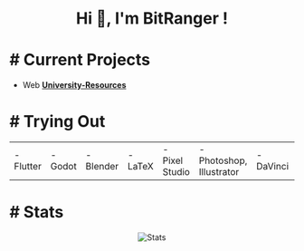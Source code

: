 <h1 align="center">Hi 👋, I'm BitRanger !</h1>


<h1># Current Projects</h1>

- Web **[University-Resources](https://b1tranger.github.io/oUITS-Resources/)**


<h1># Trying Out</h1>
<table><tr>
<td>- Flutter</td>
<td>- Godot</td>
<td>- Blender</td>
<td>- LaTeX</td>
<td>- Pixel Studio</td>
<td>- Photoshop, Illustrator</td>
<td>- DaVinci</td>
<td>- MS Office</td>
<td>- MATLAB</td>
</tr></table>

<h1># Stats</h1>
<p align="center"> <img src="https://github-readme-stats.vercel.app/api?username=b1tranger" alt="Stats" />

